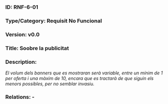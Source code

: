 ### ID: RNF-6-01
### Type/Category: Requisit No Funcional
### Version: v0.0
### Title: Soobre la publicitat
### Description:
_El volum dels banners que es mostraran serà variable, entre un mínim de 1 per oferta i una màxim de 10, encara que es tractarà de que siguin els menors possibles, per no semblar invasiu._
### Relations: -
